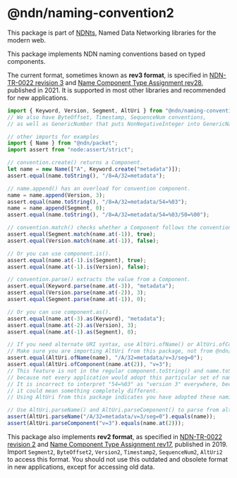 # @ndn/naming-convention2

This package is part of [NDNts](https://yoursunny.com/p/NDNts/), Named Data Networking libraries for the modern web.

This package implements NDN naming conventions based on typed components.

The current format, sometimes known as **rev3 format**, is specified in [NDN-TR-0022 revision 3](https://named-data.net/publications/techreports/ndn-tr-22-3-ndn-memo-naming-conventions/) and [Name Component Type Assignment rev28](https://redmine.named-data.net/projects/ndn-tlv/wiki/NameComponentType/28), published in 2021.
It is supported in most other libraries and recommended for new applications.

```ts
import { Keyword, Version, Segment, AltUri } from "@ndn/naming-convention2";
// We also have ByteOffset, Timestamp, SequenceNum conventions,
// as well as GenericNumber that puts NonNegativeInteger into GenericNameComponent.

// other imports for examples
import { Name } from "@ndn/packet";
import assert from "node:assert/strict";

// convention.create() returns a Component.
let name = new Name(["A", Keyword.create("metadata")]);
assert.equal(name.toString(), "/8=A/32=metadata");

// name.append() has an overload for convention component.
name = name.append(Version, 3);
assert.equal(name.toString(), "/8=A/32=metadata/54=%03");
name = name.append(Segment, 0);
assert.equal(name.toString(), "/8=A/32=metadata/54=%03/50=%00");

// convention.match() checks whether a Component follows the convention.
assert.equal(Segment.match(name.at(-1)), true);
assert.equal(Version.match(name.at(-1)), false);

// Or you can use component.is().
assert.equal(name.at(-1).is(Segment), true);
assert.equal(name.at(-1).is(Version), false);

// convention.parse() extracts the value from a Component.
assert.equal(Keyword.parse(name.at(-3)), "metadata");
assert.equal(Version.parse(name.at(-2)), 3);
assert.equal(Segment.parse(name.at(-1)), 0);

// Or you can use component.as().
assert.equal(name.at(-3).as(Keyword), "metadata");
assert.equal(name.at(-2).as(Version), 3);
assert.equal(name.at(-1).as(Segment), 0);

// If you need alternate URI syntax, use AltUri.ofName() or AltUri.ofComponent().
// Make sure you are importing AltUri from this package, not from @ndn/packet package.
assert.equal(AltUri.ofName(name), "/A/32=metadata/v=3/seg=0");
assert.equal(AltUri.ofComponent(name.at(2)), "v=3");
// This feature is not in the regular component.toString() and name.toString() methods,
// because not every application would adopt this particular set of naming conventions.
// It is incorrect to interpret "54=%03" as "version 3" everywhere, because in some applications
// it could mean something completely different.
// Using AltUri from this package indicates you have adopted these naming conventions.

// Use AltUri.parseName() and AltUri.parseComponent() to parse from alternate URI syntax.
assert(AltUri.parseName("/A/32=metadata/v=3/seg=0").equals(name));
assert(AltUri.parseComponent("v=3").equals(name.at(2)));
```

This package also implements **rev2 format**, as specified in [NDN-TR-0022 revision 2](https://named-data.net/publications/techreports/ndn-tr-22-2-ndn-memo-naming-conventions/) and [Name Component Type Assignment rev17](https://redmine.named-data.net/projects/ndn-tlv/wiki/NameComponentType/17), published in 2019.
Import `Segment2`, `ByteOffset2`, `Version2`, `Timestamp2`, `SequenceNum2`, `AltUri2` to access this format.
You should not use this outdated and obsolete format in new applications, except for accessing old data.
